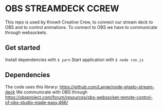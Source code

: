 # OBS STREAMDECK CCREW

This repo is used by Knowit Creative Crew, to connect our stream deck to OBS and to control animations. To connect to OBS we have to communicate through websockets.

## Get started

Install dependencies with `$ yarn`
Start application with `$ node run.js`

## Dependencies

The code uses this library: https://github.com/Lange/node-elgato-stream-deck
We communicate with OBS through https://obsproject.com/forum/resources/obs-websocket-remote-control-of-obs-studio-made-easy.466/
